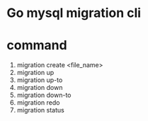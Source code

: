 # Go mysql migration cli

# command
1. migration create <file_name>
2. migration up
3. migration up-to <version>
4. migration down
5. migration down-to <version>
6. migration redo
7. migration status